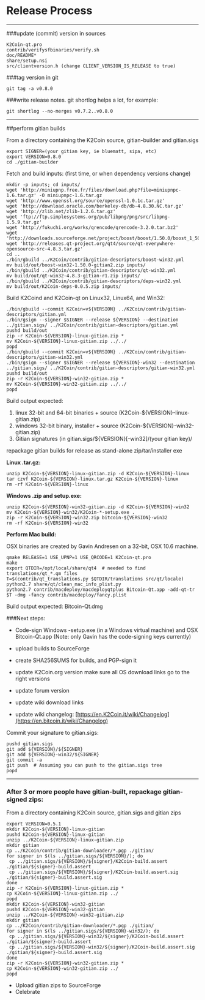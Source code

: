 Release Process
====================

* * *

###update (commit) version in sources


	K2Coin-qt.pro
	contrib/verifysfbinaries/verify.sh
	doc/README*
	share/setup.nsi
	src/clientversion.h (change CLIENT_VERSION_IS_RELEASE to true)

###tag version in git

	git tag -a v0.8.0

###write release notes. git shortlog helps a lot, for example:

	git shortlog --no-merges v0.7.2..v0.8.0

* * *

##perform gitian builds

 From a directory containing the K2Coin source, gitian-builder and gitian.sigs
  
	export SIGNER=(your gitian key, ie bluematt, sipa, etc)
	export VERSION=0.8.0
	cd ./gitian-builder

 Fetch and build inputs: (first time, or when dependency versions change)

	mkdir -p inputs; cd inputs/
	wget 'http://miniupnp.free.fr/files/download.php?file=miniupnpc-1.6.tar.gz' -O miniupnpc-1.6.tar.gz
	wget 'http://www.openssl.org/source/openssl-1.0.1c.tar.gz'
	wget 'http://download.oracle.com/berkeley-db/db-4.8.30.NC.tar.gz'
	wget 'http://zlib.net/zlib-1.2.6.tar.gz'
	wget 'ftp://ftp.simplesystems.org/pub/libpng/png/src/libpng-1.5.9.tar.gz'
	wget 'http://fukuchi.org/works/qrencode/qrencode-3.2.0.tar.bz2'
	wget 'http://downloads.sourceforge.net/project/boost/boost/1.50.0/boost_1_50_0.tar.bz2'
	wget 'http://releases.qt-project.org/qt4/source/qt-everywhere-opensource-src-4.8.3.tar.gz'
	cd ..
	./bin/gbuild ../K2Coin/contrib/gitian-descriptors/boost-win32.yml
	mv build/out/boost-win32-1.50.0-gitian2.zip inputs/
	./bin/gbuild ../K2Coin/contrib/gitian-descriptors/qt-win32.yml
	mv build/out/qt-win32-4.8.3-gitian-r1.zip inputs/
	./bin/gbuild ../K2Coin/contrib/gitian-descriptors/deps-win32.yml
	mv build/out/K2Coin-deps-0.0.5.zip inputs/

 Build K2Coind and K2Coin-qt on Linux32, Linux64, and Win32:
  
	./bin/gbuild --commit K2Coin=v${VERSION} ../K2Coin/contrib/gitian-descriptors/gitian.yml
	./bin/gsign --signer $SIGNER --release ${VERSION} --destination ../gitian.sigs/ ../K2Coin/contrib/gitian-descriptors/gitian.yml
	pushd build/out
	zip -r K2Coin-${VERSION}-linux-gitian.zip *
	mv K2Coin-${VERSION}-linux-gitian.zip ../../
	popd
	./bin/gbuild --commit K2Coin=v${VERSION} ../K2Coin/contrib/gitian-descriptors/gitian-win32.yml
	./bin/gsign --signer $SIGNER --release ${VERSION}-win32 --destination ../gitian.sigs/ ../K2Coin/contrib/gitian-descriptors/gitian-win32.yml
	pushd build/out
	zip -r K2Coin-${VERSION}-win32-gitian.zip *
	mv K2Coin-${VERSION}-win32-gitian.zip ../../
	popd

  Build output expected:

  1. linux 32-bit and 64-bit binaries + source (K2Coin-${VERSION}-linux-gitian.zip)
  2. windows 32-bit binary, installer + source (K2Coin-${VERSION}-win32-gitian.zip)
  3. Gitian signatures (in gitian.sigs/${VERSION}[-win32]/(your gitian key)/

repackage gitian builds for release as stand-alone zip/tar/installer exe

**Linux .tar.gz:**

	unzip K2Coin-${VERSION}-linux-gitian.zip -d K2Coin-${VERSION}-linux
	tar czvf K2Coin-${VERSION}-linux.tar.gz K2Coin-${VERSION}-linux
	rm -rf K2Coin-${VERSION}-linux

**Windows .zip and setup.exe:**

	unzip K2Coin-${VERSION}-win32-gitian.zip -d K2Coin-${VERSION}-win32
	mv K2Coin-${VERSION}-win32/K2Coin-*-setup.exe .
	zip -r K2Coin-${VERSION}-win32.zip bitcoin-${VERSION}-win32
	rm -rf K2Coin-${VERSION}-win32

**Perform Mac build:**

  OSX binaries are created by Gavin Andresen on a 32-bit, OSX 10.6 machine.

	qmake RELEASE=1 USE_UPNP=1 USE_QRCODE=1 K2Coin-qt.pro
	make
	export QTDIR=/opt/local/share/qt4  # needed to find translations/qt_*.qm files
	T=$(contrib/qt_translations.py $QTDIR/translations src/qt/locale)
	python2.7 share/qt/clean_mac_info_plist.py
	python2.7 contrib/macdeploy/macdeployqtplus Bitcoin-Qt.app -add-qt-tr $T -dmg -fancy contrib/macdeploy/fancy.plist

 Build output expected: Bitcoin-Qt.dmg

###Next steps:

* Code-sign Windows -setup.exe (in a Windows virtual machine) and
  OSX Bitcoin-Qt.app (Note: only Gavin has the code-signing keys currently)

* upload builds to SourceForge

* create SHA256SUMS for builds, and PGP-sign it

* update K2Coin.org version
  make sure all OS download links go to the right versions

* update forum version

* update wiki download links

* update wiki changelog: [https://en.K2Coin.it/wiki/Changelog](https://en.bitcoin.it/wiki/Changelog)

Commit your signature to gitian.sigs:

	pushd gitian.sigs
	git add ${VERSION}/${SIGNER}
	git add ${VERSION}-win32/${SIGNER}
	git commit -a
	git push  # Assuming you can push to the gitian.sigs tree
	popd

-------------------------------------------------------------------------

### After 3 or more people have gitian-built, repackage gitian-signed zips:

From a directory containing K2Coin source, gitian.sigs and gitian zips

	export VERSION=0.5.1
	mkdir K2Coin-${VERSION}-linux-gitian
	pushd K2Coin-${VERSION}-linux-gitian
	unzip ../K2Coin-${VERSION}-linux-gitian.zip
	mkdir gitian
	cp ../K2Coin/contrib/gitian-downloader/*.pgp ./gitian/
	for signer in $(ls ../gitian.sigs/${VERSION}/); do
	 cp ../gitian.sigs/${VERSION}/${signer}/K2Coin-build.assert ./gitian/${signer}-build.assert
	 cp ../gitian.sigs/${VERSION}/${signer}/K2Coin-build.assert.sig ./gitian/${signer}-build.assert.sig
	done
	zip -r K2Coin-${VERSION}-linux-gitian.zip *
	cp K2Coin-${VERSION}-linux-gitian.zip ../
	popd
	mkdir K2Coin-${VERSION}-win32-gitian
	pushd K2Coin-${VERSION}-win32-gitian
	unzip ../K2Coin-${VERSION}-win32-gitian.zip
	mkdir gitian
	cp ../K2Coin/contrib/gitian-downloader/*.pgp ./gitian/
	for signer in $(ls ../gitian.sigs/${VERSION}-win32/); do
	 cp ../gitian.sigs/${VERSION}-win32/${signer}/K2Coin-build.assert ./gitian/${signer}-build.assert
	 cp ../gitian.sigs/${VERSION}-win32/${signer}/K2Coin-build.assert.sig ./gitian/${signer}-build.assert.sig
	done
	zip -r K2Coin-${VERSION}-win32-gitian.zip *
	cp K2Coin-${VERSION}-win32-gitian.zip ../
	popd

- Upload gitian zips to SourceForge
- Celebrate 
